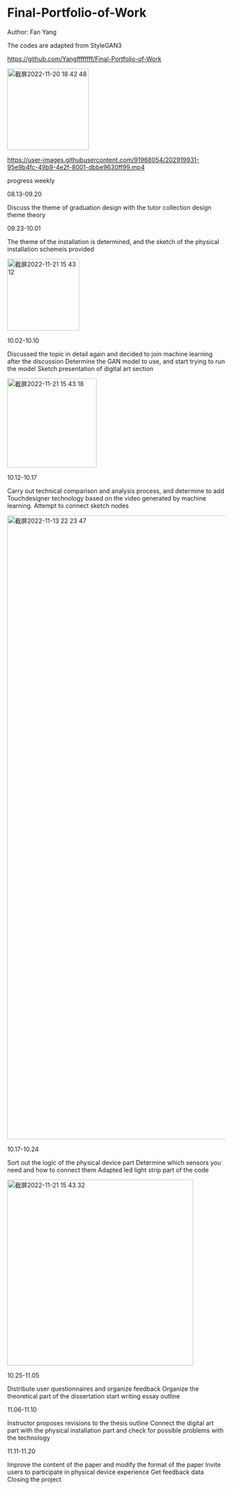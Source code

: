 # Final-Portfolio-of-Work
Author: Fan Yang


The codes are adapted from StyleGAN3



https://github.com/Yangffffffff/Final-Portfolio-of-Work


<img width="188" alt="截屏2022-11-20 18 42 48" src="https://user-images.githubusercontent.com/91968054/202919999-a7d7650b-0f96-4b8f-8f3f-f404d0fc2c5e.png">






https://user-images.githubusercontent.com/91968054/202919931-95e9b4fc-49b9-4e2f-8001-dbbe9630ff99.mp4




progress weekly

08.13-09.20

Discuss the theme of graduation design with the tutor
collection design theme theory

09.23-10.01

The theme of the installation is determined, and the sketch of the physical installation schemeis provided


<img width="166" alt="截屏2022-11-21 15 43 12" src="https://user-images.githubusercontent.com/91968054/203101923-43d55971-66e1-4d20-ac5b-b2c9a8674d26.png">


10.02-10.10

Discussed the topic in detail again and decided to join machine learning after the discussion
Determine the GAN model to use, and start trying to run the model
Sketch presentation of digital art section



<img width="206" alt="截屏2022-11-21 15 43 18" src="https://user-images.githubusercontent.com/91968054/203102044-64f51322-9a35-4cb8-a9ba-07160eca8673.png">





10.12-10.17

Carry out technical comparison and analysis process, and determine to add Touchdesigner technology based on the video generated by machine learning.
Attempt to connect sketch nodes


<img width="1440" alt="截屏2022-11-13 22 23 47" src="https://user-images.githubusercontent.com/91968054/203102135-f94fd575-d82b-4c1f-a317-de6251764075.png">





10.17-10.24

Sort out the logic of the physical device part
Determine which sensors you need and how to connect them
Adapted led light strip part of the code


<img width="429" alt="截屏2022-11-21 15 43 32" src="https://user-images.githubusercontent.com/91968054/203102195-a0df9eac-4368-4895-8610-04b3e140cadd.png">




10.25-11.05

Distribute user questionnaires and organize feedback
Organize the theoretical part of the dissertation
start writing essay outline

11.06-11.10

Instructor proposes revisions to the thesis outline
Connect the digital art part with the physical installation part and check for possible problems with the technology

11.11-11.20

Improve the content of the paper and modify the format of the paper
Invite users to participate in physical device experience Get feedback data
Closing the project

